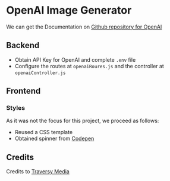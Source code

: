 # OpenAI Image Generator

We can get the Documentation on [Github repository for OpenAI][1]

## Backend

- Obtain API Key for OpenAI and complete `.env` file
- Configure the routes at `openaiRoures.js` and the controller at `openaiController.js`

## Frontend

### Styles

As it was not the focus for this project, we proceed as follows:

- Reused a CSS template
- Obtained spinner from [Codepen][2]

## Credits

Credits to [Traversy Media][3]

[1]: https://github.com/openai/openai-node
[2]: https://codepen.io/tbrownvisuals/pen/edGYvx
[3]: https://www.youtube.com/@TraversyMedia
